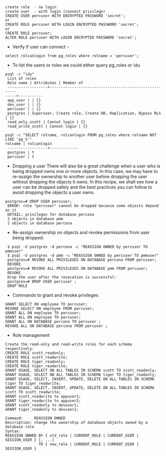 ```
create role  - no login
create user  - with login (connect privilege)
CREATE USER percuser WITH ENCRYPTED PASSWORD 'secret';
or
CREATE ROLE percuser WITH LOGIN ENCRYPTED PASSWORD 'secret';
or 
CREATE ROLE percuser;
ALTER ROLE percuser WITH LOGIN ENCRYPTED PASSWORD 'secret';
```
- Verify if user can connect -
```
select rolcanlogin from pg_roles where rolname = 'percuser';
```
- To list the users or roles we could either query pg_roles or \du
```
psql -c "\du"
 List of roles
 Role name | Attributes | Member of
 ------------------+-------------------------------------------------------
-----+-----------
 app_user | | {}
 dev_user | | {}
 percuser | | {}
 postgres | Superuser, Create role, Create DB, Replication, Bypass RLS | {}
 read_only_scott | Cannot login | {}
 read_write_scott | Cannot login | {}

psql -c "SELECT rolname, rolcanlogin FROM pg_roles where rolname NOT LIKE 'pg_%'"
rolname | rolcanlogin
 ------------------+-------------
 postgres | t
 percuser | t
```
- Dropping a user
  There will also be a great challenge when a user who is being dropped owns one or more objects. In this
  case, we may have to re-assign the ownership to another user before dropping the user
  without dropping the objects it owns. In this recipe, we shall see how a user can be dropped
  safely and the best practices you can follow to avoid dropping the objects a user owns. 
```
postgres=# DROP USER percuser;
 ERROR: role "percuser" cannot be dropped because some objects depend on it
 DETAIL: privileges for database percona
 2 objects in database pmm
 2 objects in database percona
```
- Re-assign ownership on objects and revoke permissions from user being dropped.
```
 $ psql -U postgres -d percona -c "REASSIGN OWNED by percuser TO pmmuser"
 $ psql -U postgres -d pmm -c "REASSIGN OWNED by percuser TO pmmuser"
 postgres=# REVOKE ALL PRIVILEGES ON DATABASE percona FROM percuser;
 REVOKE
 postgres=# REVOKE ALL PRIVILEGES ON DATABASE pmm FROM percuser;
 REVOKE
 Drop the user after the revocation is successful:
 postgres=# DROP USER percuser ;
 DROP ROLE
```
- Commands to grant and revoke privileges
 ```
 GRANT SELECT ON employee TO percuser;
 REVOKE SELECT ON employee FROM percuser;
 GRANT ALL ON employee TO percuser;
 GRANT ALL ON employee TO percuser;
 GRANT ALL ON DATABASE percona TO percuser ;
 REVOKE ALL ON DATABASE percona FROM percuser ;
 ```
- Role management
```
Create the read-only and read-write roles for each schema respectively:
CREATE ROLE scott_readonly;
CREATE ROLE scott_readwrite;
CREATE ROLE tiger_readonly;
CREATE ROLE tiger_readwrite;
GRANT USAGE, SELECT ON ALL TABLES IN SCHEMA scott TO scott_readonly;
GRANT USAGE, SELECT ON ALL TABLES IN SCHEMA tiger TO tiger_readonly;
GRANT USAGE, SELECT, INSERT, UPDATE, DELETE ON ALL TABLES IN SCHEMA tiger TO tiger_readwrite;
GRANT USAGE, SELECT, INSERT, UPDATE, DELETE ON ALL TABLES IN SCHEMA scott TO scott_readwrite;
GRANT scott_readwrite to appuser1;
GRANT tiger_readwrite to appuser2;
GRANT scott_readonly to devuser1;
GRANT tiger_readonly to devuser2;
```
 
```
Command:     REASSIGN OWNED
Description: change the ownership of database objects owned by a database role
Syntax:
REASSIGN OWNED BY { old_role | CURRENT_ROLE | CURRENT_USER | SESSION_USER } [, ...]
               TO { new_role | CURRENT_ROLE | CURRENT_USER | SESSION_USER }

```


